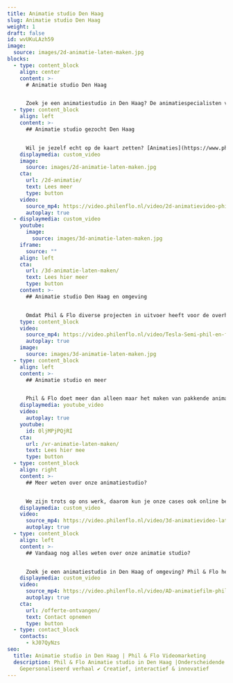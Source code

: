 ```yaml
---
title: Animatie studio Den Haag
slug: Animatie studio Den Haag
weight: 1
draft: false
id: wvUKuLAzh59
image:
  source: images/2d-animatie-laten-maken.jpg
blocks:
  - type: content_block
    align: center
    content: >-
      # Animatie studio Den Haag


      Zoek je een animatiestudio in Den Haag? De animatiespecialisten van Phil en Flo staan klaar om voor bedrijven, organisaties en ondernemers in Den Haag pakkende animatiefilms te maken.
  - type: content_block
    align: left
    content: >-
      ## Animatie studio gezocht Den Haag


      Wil je jezelf echt op de kaart zetten? [Animaties](https://www.philenflo.nl/oplossingen/animatie-laten-maken/) zijn een sterke toevoeging aan je marketing, online content en sales tools. Zoek je een animatiestudio in Den Haag of omgeving? Phil & Flo heeft, naast kantoren in Amsterdam en Groningen, ook een vestiging in Rotterdam. Hier werken onze getalenteerde en creatieve professionals aan animaties die op een luchtige en duidelijke manier uitleggen en overtuigen. Wij werken graag met bedrijven, overheid, [scholen](https://www.philenflo.nl/branches/onderwijs-kunst-cultuur/) en semi-overheid en zijn goed in zowel commerciële, zakelijke als educatieve animaties.
    displaymedia: custom_video
    image:
      source: images/2d-animatie-laten-maken.jpg
    cta:
      url: /2d-animatie/
      text: Lees meer
      type: button
    video:
      source_mp4: https://video.philenflo.nl/video/2d-animatievideo-phil-en-flo.mp4
      autoplay: true
  - displaymedia: custom_video
    youtube:
      image:
        source: images/3d-animatie-laten-maken.jpg
    iframe:
      source: ""
    align: left
    cta:
      url: /3d-animatie-laten-maken/
      text: Lees hier meer
      type: button
    content: >-
      ## Animatie studio Den Haag en omgeving


      Omdat Phil & Flo diverse projecten in uitvoer heeft voor de overheid, is het fijn dat we een animatiestudio dichtbij Den Haag hebben, in Rotterdam. Voor het ontwikkelen van concepten en het bespreken van strategie en scripts werkt persoonlijk overleg altijd nog het beste. Maar ook online hebben we alle tools om effectief te communiceren over je animatie. Wij betrekken je in alle stappen en verwerken je feedback. Zo streven we naar een unieke animatie die goed bij je past.
    type: content_block
    video:
      source_mp4: https://video.philenflo.nl/video/Tesla-Semi-phil-en-flo.mp4
      autoplay: true
    image:
      source: images/3d-animatie-laten-maken.jpg
  - type: content_block
    align: left
    content: >-
      ## Animatie studio en meer


      Phil & Flo doet meer dan alleen maar het maken van pakkende animaties. We zijn expert op het gebied van videomarketing. We weten dus als geen andere animatiestudio (in Den Haag of elders) hoe je een goede animatie in elkaar zet om je doelgroep te bereiken. En we helpen je op weg met het succesvol inzetten van de animatie. Het zou toch zonde zijn als je een animatie laat maken die niemand ziet?
    displaymedia: youtube_video
    video:
      autoplay: true
    youtube:
      id: 0ljMPjPQjRI
    cta:
      url: /vr-animatie-laten-maken/
      text: Lees hier mee
      type: button
  - type: content_block
    align: right
    content: >-
      ## Meer weten over onze animatiestudio?


      We zijn trots op ons werk, daarom kun je onze cases ook online bekijken. Daar zie je ons bereik in stijl en onderwerpen. Je kunt ook altijd langskomen op ons kantoor voor een vrijblijvend gesprek. We vertellen je graag meer in persoon over wat we doen en wat we voor jou kunnen betekenen.
    displaymedia: custom_video
    video:
      source_mp4: https://video.philenflo.nl/video/3d-animatievideo-laten-maken-phil-en-flo.mp4
      autoplay: true
  - type: content_block
    align: left
    content: >-
      ## Vandaag nog alles weten over onze animatie studio?


      Zoek je een animatiestudio in Den Haag of omgeving? Phil & Flo heeft, naast kantoren in Amsterdam en Groningen, ook een vestiging in Rotterdam. Hier werken onze getalenteerde en creatieve professionals aan animaties die op een luchtige en duidelijke manier uitleggen en overtuigen.
    displaymedia: custom_video
    video:
      source_mp4: https://video.philenflo.nl/video/AD-animatiefilm-phil-en-flo.mp4
      autoplay: true
    cta:
      url: /offerte-ontvangen/
      text: Contact opnemen
      type: button
  - type: contact_block
    contacts:
      - kJ07QyNzs
seo:
  title: Animatie studio in Den Haag | Phil & Flo Videomarketing
  description: Phil & Flo Animatie studio in Den Haag |Onderscheidende content ✔
    Gepersonaliseerd verhaal ✔ Creatief, interactief & innovatief
---
```

